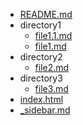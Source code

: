 - [README.md](./README.md)
- directory1
  - [file1.1.md](./directory1/file1.1.md)
  - [file1.md](./directory1/file1.md)
- directory2
  - [file2.md](./directory2/file2.md)
- directory3
  - [file3.md](./directory3/file3.md)
- [index.html](./index.html)
- [_sidebar.md](./_sidebar.md)

